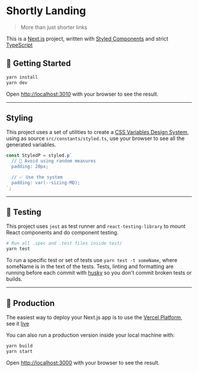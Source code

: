 # Shortly Landing

> More than just shorter links

This is a [Next.js](https://nextjs.org/) project, written with [Styled Components](https://styled-components.com/) and strict [TypeScript](https://www.typescriptlang.org/)

## 🐎 Getting Started

```bash
yarn install
yarn dev
```

Open [http://localhost:3010](http://localhost:3010) with your browser to see the result.

---

## Styling

This project uses a set of utilities to create a [CSS Variables Design System](https://www.infoq.com/news/2020/06/css-variables-design-systems/), using as source `src/constants/styled.ts`, use your browser to see all the generated variables.

```typescript
const StyledP = styled.p`
  // 🔴 Avoid using random measures
  padding: 20px;

  // ✅ Use the system
  padding: var(--sizing-MD);
`;
```

---

## 🧪 Testing

This project uses `jest` as test runner and `react-testing-library` to mount React components and do component testing.

```bash
# Run all .spec and .test files inside test/
yarn test
```

To run a specific test or set of tests use `yarn test -t someName`, where someName is in the text of the tests. Tests, linting and formatting are running before each commit with [husky](https://www.npmjs.com/package/husky) so you don't commit broken tests or builds.

---

## 💫 Production

The easiest way to deploy your Next.js app is to use the [Vercel Platform](https://vercel.com/new?utm_medium=default-template&filter=next.js&utm_source=create-next-app&utm_campaign=create-next-app-readme), see it [live](https://shortly-landing.vercel.app/)

You can also run a production version inside your local machine with:

```bash
yarn build
yarn start
```

Open [http://localhost:3000](http://localhost:3000) with your browser to see the result.
